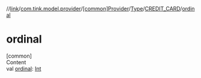 //[link](../../../../index.md)/[com.tink.model.provider](../../../index.md)/[[common]Provider](../../index.md)/[Type](../index.md)/[CREDIT_CARD](index.md)/[ordinal](ordinal.md)



# ordinal  
[common]  
Content  
val [ordinal](ordinal.md): [Int](https://kotlinlang.org/api/latest/jvm/stdlib/kotlin/-int/index.html)  



